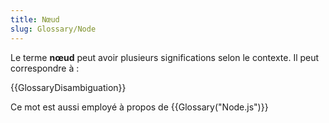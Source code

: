 ```yaml
---
title: Nœud
slug: Glossary/Node
---
```


Le terme **nœud** peut avoir plusieurs significations selon le contexte. Il peut correspondre à :

{{GlossaryDisambiguation}}

Ce mot est aussi employé à propos de {{Glossary("Node.js")}}
